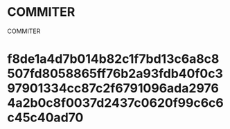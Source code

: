 # COMMITER
COMMITER






# f8de1a4d7b014b82c1f7bd13c6a8c8507fd8058865ff76b2a93fdb40f0c397901334cc87c2f6791096ada29764a2b0c8f0037d2437c0620f99c6c6c45c40ad70
